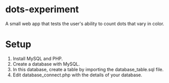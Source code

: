 dots-experiment
===============

A small web app that tests the user's ability to count dots that vary in color.

Setup
===============
1. Install MySQL and PHP.
2. Create a database with MySQL.
3. In this database, create a table by importing the database_table.sql file.
4. Edit database_connect.php with the details of your database.